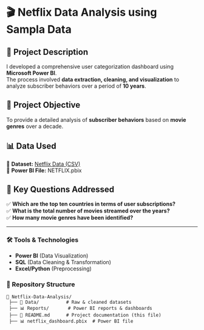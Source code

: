 # 🎬 Netflix Data Analysis using Sampla Data


## 📌 Project Description  
I developed a comprehensive user categorization dashboard using **Microsoft Power BI**.  
The process involved **data extraction, cleaning, and visualization** to analyze subscriber behaviors over a period of **10 years**.

## 🎯 Project Objective  
To provide a detailed analysis of **subscriber behaviors** based on **movie genres** over a decade.

## 📊 Data Used  
📂 **Dataset:** [Netflix Data (CSV)](https://raw.githubusercontent.com/okoyechioma/CHIOMA-OKOYE-PROJECTS/refs/heads/main/netflix_titles.csv)  
📂 **Power BI File:** NETFLIX.pbix 

## 🔑 Key Questions Addressed  
✅ **Which are the top ten countries in terms of user subscriptions?**  
✅ **What is the total number of movies streamed over the years?**  
✅ **How many movie genres have been identified?**  

---

### 🛠 Tools & Technologies  
- **Power BI** (Data Visualization)  
- **SQL** (Data Cleaning & Transformation)  
- **Excel/Python** (Preprocessing)  

### 📂 Repository Structure  
```plaintext
📂 Netflix-Data-Analysis/
 ├── 📁 Data/          # Raw & cleaned datasets
 ├── 📊 Reports/       # Power BI reports & dashboards
 ├── 📜 README.md      # Project documentation (this file)
 ├── 📊 netflix_dashboard.pbix  # Power BI file
